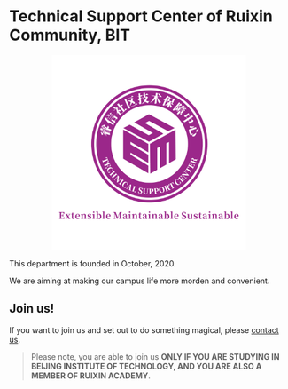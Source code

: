 # Technical Support Center of Ruixin Community, BIT 

<p align="center">
  <a href="https://tsc.bitrxc.com/">
  	<img src="https://github.com/Hyperzsb/Hyperzsb/raw/master/images/github/bitrxc/tsc-logo-transparent.png" alt="LOGO of Technical Support Center of Ruixin Community" width="350" />
  </a>
</p>

This department is founded in October, 2020.

We are aiming at making our campus life more morden and convenient.

## Join us!

If you want to join us and set out to do something magical, please [contact us](mailto:bitrxctsc@outlook.com).

> Please note, you are able to join us **ONLY IF YOU ARE STUDYING IN BEIJING INSTITUTE OF TECHNOLOGY, AND YOU ARE ALSO A MEMBER OF RUIXIN ACADEMY**.

